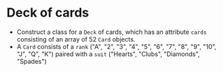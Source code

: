 # Deck of cards

* Construct a class for a `Deck` of cards, which has an attribute `cards` consisting of an array of 52 `Card` objects.  
* A `Card` consists of a `rank` ("A", "2", "3", "4", "5", "6", "7", "8", "9", "10", "J", "Q", "K") paired with a `suit` ("Hearts", "Clubs", "Diamonds", "Spades")
